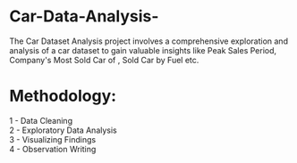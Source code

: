 # Car-Data-Analysis-
The Car Dataset Analysis project involves a comprehensive exploration and analysis of a car dataset to gain valuable insights like Peak Sales Period, Company's Most Sold Car of , Sold Car by Fuel etc.

# Methodology:
1 - Data Cleaning <br>
2 - Exploratory Data Analysis <br>
3 - Visualizing Findings <br>
4 - Observation Writing <br>
